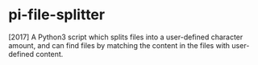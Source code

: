 # pi-file-splitter
[2017] A Python3 script which splits files into a user-defined character amount, and can find files by matching the content in the files with user-defined content.
